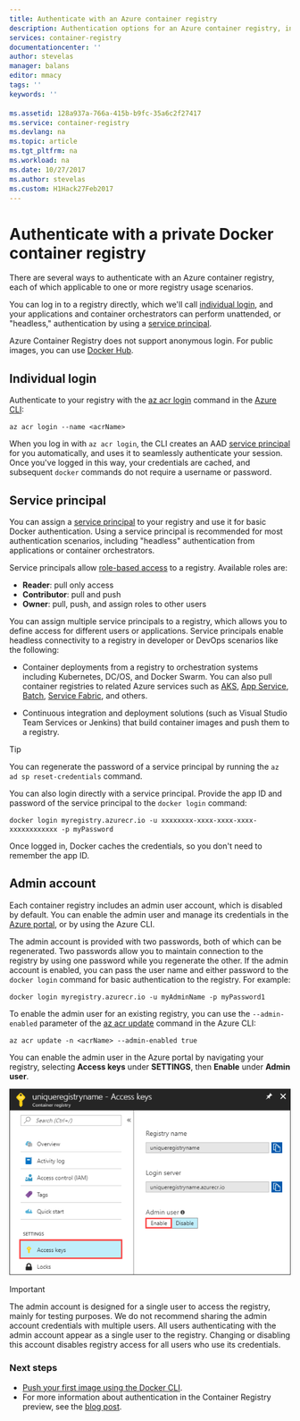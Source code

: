 ```yaml
---
title: Authenticate with an Azure container registry
description: Authentication options for an Azure container registry, including Azure Active Directory service principals direct and registry login.
services: container-registry
documentationcenter: ''
author: stevelas
manager: balans
editor: mmacy
tags: ''
keywords: ''

ms.assetid: 128a937a-766a-415b-b9fc-35a6c2f27417
ms.service: container-registry
ms.devlang: na
ms.topic: article
ms.tgt_pltfrm: na
ms.workload: na
ms.date: 10/27/2017
ms.author: stevelas
ms.custom: H1Hack27Feb2017
---
```


# Authenticate with a private Docker container registry

There are several ways to authenticate with an Azure container registry, each of which applicable to one or more registry usage scenarios.

You can log in to a registry directly, which we'll call [individual login](#individual-login), and your applications and container orchestrators can perform unattended, or "headless," authentication by using a [service principal](#service-principal).

Azure Container Registry does not support anonymous login. For public images, you can use [Docker Hub](https://docs.docker.com/docker-hub/).

## Individual login

Authenticate to your registry with the [az acr login](/cli/azure/acr?view=azure-cli-latest#az_acr_login) command in the [Azure CLI](/cli/azure/install-azure-cli):

```azurecli
az acr login --name <acrName>
```

When you log in with `az acr login`, the CLI creates an AAD [service principal](#service-principal) for you automatically, and uses it to seamlessly authenticate your session. Once you've logged in this way, your credentials are cached, and subsequent `docker` commands do not require a username or password.

## Service principal

You can assign a [service principal](../active-directory/develop/active-directory-application-objects.md) to your registry and use it for basic Docker authentication. Using a service principal is recommended for most authentication scenarios, including "headless" authentication from applications or container orchestrators.

Service principals allow [role-based access](../active-directory/role-based-access-control-configure.md) to a registry. Available roles are:
  * **Reader**: pull only access
  * **Contributor**: pull and push
  * **Owner**: pull, push, and assign roles to other users

You can assign multiple service principals to a registry, which allows you to define access for different users or applications. Service principals enable headless connectivity to a registry in developer or DevOps scenarios like the following:

  * Container deployments from a registry to orchestration systems including Kubernetes, DC/OS, and Docker Swarm. You can also pull container registries to related Azure services such as [AKS](../aks/index.yml), [App Service](../app-service/index.yml), [Batch](../batch/index.md), [Service Fabric](/azure/service-fabric/), and others.

  * Continuous integration and deployment solutions (such as Visual Studio Team Services or Jenkins) that build container images and push them to a registry.

> [!TIP]
> You can regenerate the password of a service principal by running the `az ad sp reset-credentials` command.
>

You can also login directly with a service principal. Provide the app ID and password of the service principal to the `docker login` command:

```
docker login myregistry.azurecr.io -u xxxxxxxx-xxxx-xxxx-xxxx-xxxxxxxxxxxx -p myPassword
```

Once logged in, Docker caches the credentials, so you don't need to remember the app ID.

## Admin account

Each container registry includes an admin user account, which is disabled by default. You can enable the admin user and manage its credentials in the [Azure portal](container-registry-get-started-portal.md#create-a-container-registry), or by using the Azure CLI.

The admin account is provided with two passwords, both of which can be regenerated. Two passwords allow you to maintain connection to the registry by using one password while you regenerate the other. If the admin account is enabled, you can pass the user name and either password to the `docker login` command for basic authentication to the registry. For example:

```
docker login myregistry.azurecr.io -u myAdminName -p myPassword1
```

To enable the admin user for an existing registry, you can use the `--admin-enabled` parameter of the [az acr update](/cli/azure/acr?view=azure-cli-latest#az_acr_update) command in the Azure CLI:

```azurecli
az acr update -n <acrName> --admin-enabled true
```

You can enable the admin user in the Azure portal by navigating your registry, selecting **Access keys** under **SETTINGS**, then **Enable** under **Admin user**.

![Enable admin user UI in the Azure portal][auth-portal-01]

> [!IMPORTANT]
> The admin account is designed for a single user to access the registry, mainly for testing purposes. We do not recommend sharing the admin account credentials with multiple users. All users authenticating with the admin account appear as a single user to the registry. Changing or disabling this account disables registry access for all users who use its credentials.
>

### Next steps
* [Push your first image using the Docker CLI](container-registry-get-started-docker-cli.md).
* For more information about authentication in the Container Registry preview, see the [blog post](https://blogs.msdn.microsoft.com/stevelasker/2016/11/17/azure-container-registry-user-accounts/).

<!-- IMAGES -->
[auth-portal-01]: ./media/container-registry-authentication/auth-portal-01.png